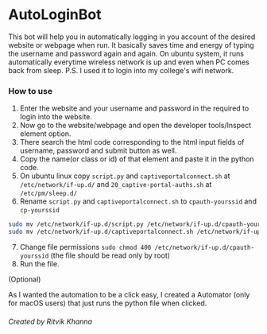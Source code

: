 # AutoLoginBot
This bot will help you in automatically logging in you account of the desired website or webpage when run. It basically saves time and energy of typing the username and password again and again.
On ubuntu system, it runs automatically everytime wireless network is up and even when PC comes back from sleep.
P.S. I used it to login into my college's wifi network.

### How to use

1. Enter the website and your username and password in the required to login into the website.
2. Now go to the website/webpage and open the developer tools/Inspect element option.
3. There search the html code corresponding to the html input fields of username, password and submit button as well.
4. Copy the name(or class or id) of that element and paste it in the python code.
5. On ubuntu linux copy `script.py` and `captiveportalconnect.sh` at `/etc/network/if-up.d/` and `20_captive-portal-auths.sh` at `/etc/pm/sleep.d/`
6. Rename `script.py` and `captiveportalconnect.sh` to `cpauth-yourssid` and `cp-yourssid` <br>

```bash
sudo mv /etc/network/if-up.d/script.py /etc/network/if-up.d/cpauth-yourssid
sudo mv /etc/network/if-up.d/captiveportalconnect.sh /etc/network/if-up.d/cp-yourssid
```

7. Change file permissions `sudo chmod 400 /etc/network/if-up.d/cpauth-yourssid` (the file should be read only by root)
8. Run the file.

(Optional)

As I wanted the automation to be a click easy, I created a Automator (only for macOS users) that just runs the python file when clicked.

###### Created by Ritvik Khanna
